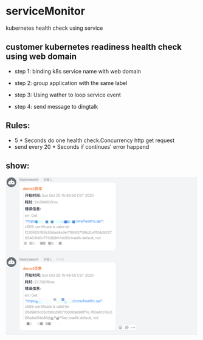 # serviceMonitor
kubernetes health check using service


## customer kubernetes readiness health check using web domain

- step 1: binding k8s service name with web domain

- step 2: group application with the same label

- step 3: Using wather to loop service event

- step 4: send message to dingtalk

## Rules:

- 5 * Seconds do one health check.Concurrency http get request
- send every 20 * Seconds if continues' error happend


## show:
![demo](./demo.png)
